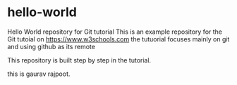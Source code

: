 # hello-world
Hello World repository for Git tutorial
This is an example repository for the Git tutoial on https://www.w3schools.com
the tutuorial focuses mainly on git and using github as its remote

This repository is built step by step in the tutorial.

this is gaurav rajpoot.
